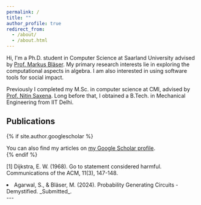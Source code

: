 ```yaml
---
permalink: /
title: ""
author_profile: true
redirect_from: 
  - /about/
  - /about.html
---
```


Hi, I'm a Ph.D. student in Computer Science at Saarland University advised by [Prof. Markus Bl&auml;ser](https://cc.cs.uni-saarland.de/). My primary research interests lie in exploring the computational aspects in algebra. I am also interested in using software tools for social impact.

Previously I completed my M.Sc. in computer science at CMI, advised by [Prof. Nitin Saxena](https://www.cse.iitk.ac.in/users/nitin/). Long before that, I obtained a B.Tech. in Mechanical Engineering from IIT Delhi. 

Publications
------

{% if site.author.googlescholar %}
  <div class="wordwrap">You can also find my articles on <a href="{{site.author.googlescholar}}">my Google Scholar profile</a>.</div>
{% endif %}

<a id="1">[1]</a> 
Dijkstra, E. W. (1968). 
Go to statement considered harmful. 
Communications of the ACM, 11(3), 147-148.

<li>Agarwal, S., & Bläser, M. (2024). Probability Generating Circuits - Demystified. _Submitted_.</li>
---
